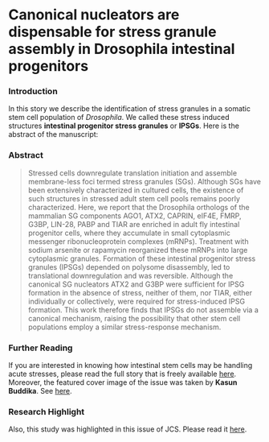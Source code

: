 # Canonical nucleators are dispensable for stress granule assembly in Drosophila intestinal progenitors


<!--more-->

### Introduction

In this story we describe the identification of stress granules in a somatic stem cell population of *Drosophila*. 
We called these stress induced structures **intestinal progenitor stress granules** or **IPSGs**. 
Here is the abstract of the manuscript:

### Abstract

> Stressed cells downregulate translation initiation and assemble membrane-less foci termed stress granules (SGs). Although SGs have been extensively characterized in cultured cells, the existence of such structures in stressed adult stem cell pools remains poorly characterized. Here, we report that the Drosophila orthologs of the mammalian SG components AGO1, ATX2, CAPRIN, eIF4E, FMRP, G3BP, LIN-28, PABP and TIAR are enriched in adult fly intestinal progenitor cells, where they accumulate in small cytoplasmic messenger ribonucleoprotein complexes (mRNPs). Treatment with sodium arsenite or rapamycin reorganized these mRNPs into large cytoplasmic granules. Formation of these intestinal progenitor stress granules (IPSGs) depended on polysome disassembly, led to translational downregulation and was reversible. Although the canonical SG nucleators ATX2 and G3BP were sufficient for IPSG formation in the absence of stress, neither of them, nor TIAR, either individually or collectively, were required for stress-induced IPSG formation. This work therefore finds that IPSGs do not assemble via a canonical mechanism, raising the possibility that other stem cell populations employ a similar stress-response mechanism.

### Further Reading

If you are interested in knowing how intestinal stem cells may be handling acute stresses, please read the full story that is freely available [here](https://journals.biologists.com/jcs/article/133/10/jcs243451/224909/Canonical-nucleators-are-dispensable-for-stress).
Moreover, the featured cover image of the issue was taken by **Kasun Buddika**. See [here](https://journals.biologists.com/jcs/issue/133/10).

### Research Highlight

Also, this study was highlighted in this issue of JCS. Please read it [here](https://journals.biologists.com/jcs/article/133/10/e1001/224816/Coping-with-stress-granules-in-a-different-way).
